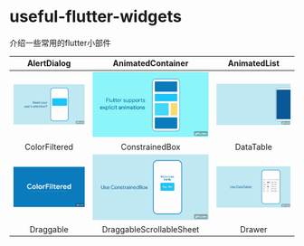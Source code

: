 # useful-flutter-widgets
介绍一些常用的flutter小部件




|AlertDialog	|AnimatedContainer		|AnimatedList		|
|:------------:|:------------:|:-------------:|
|	![](https://github.com/Jackycai23237/useful-flutter-widgets/blob/main/gif/AlertDialog.gif) |	![](https://github.com/Jackycai23237/useful-flutter-widgets/blob/main/gif/AnimatedContainer.gif) | ![](https://github.com/Jackycai23237/useful-flutter-widgets/blob/main/gif/AnimatedList.gif) 
|ColorFiltered	|ConstrainedBox		|DataTable		
|	![](https://github.com/Jackycai23237/useful-flutter-widgets/blob/main/gif/ColorFiltered.gif) |	![](https://github.com/Jackycai23237/useful-flutter-widgets/blob/main/gif/ConstrainedBox.gif) | ![](https://github.com/Jackycai23237/useful-flutter-widgets/blob/main/gif/DataTable.gif) 
|Draggable	|DraggableScrollableSheet		|Drawer		
